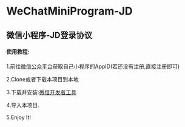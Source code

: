 # WeChatMiniProgram-JD
 微信小程序-JD登录协议
-------------------------------------
#### 使用教程:  
1.前往[微信公众平台](https://mp.weixin.qq.com)获取自己小程序的AppID(若还没有注册,直接注册即可)  

2.Clone或者下载本项目到本地  

3.下载并安装:[微信开发者工具](https://developers.weixin.qq.com/miniprogram/dev/devtools/download.html)  

4.导入本项目.  

5.Enjoy It!